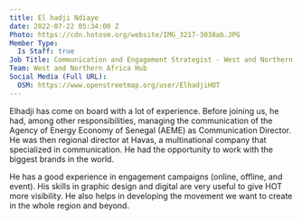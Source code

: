 ```yaml
---
title: El hadji Ndiaye
date: 2022-07-22 05:34:00 Z
Photo: https://cdn.hotosm.org/website/IMG_3217-3038ab.JPG
Member Type:
  Is Staff: true
Job Title: Communication and Engagement Strategist - West and Northern Africa Hub
Team: West and Northern Africa Hub
Social Media (Full URL):
  OSM: https://www.openstreetmap.org/user/ElhadjiHOT
---
```


Elhadji has come on board with a lot of experience. Before joining us, he had, among other responsibilities, managing the communication of the Agency of Energy Economy of Senegal (AEME) as Communication Director. He was then regional director at Havas, a multinational company that specialized in communication. He had the opportunity to work with the biggest brands in the world.

He has a good experience in engagement campaigns (online, offline, and event). His skills in graphic design and digital are very useful to give HOT more visibility. He also helps in developing the movement we want to create in the whole region and beyond.